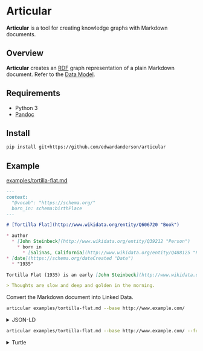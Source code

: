 # Articular

**Articular** is a tool for creating knowledge graphs with Markdown documents.

## Overview

**Articular** creates an [RDF](https://en.wikipedia.org/wiki/Resource_Description_Framework) graph representation of a plain Markdown document. Refer to the [Data Model](model.md).

## Requirements

* Python 3
* [Pandoc](https://pandoc.org/installing.html)

## Install

```bash
pip install git+https://github.com/edwardanderson/articular
```

## Example

[examples/tortilla-flat.md](examples/tortilla-flat.md)

```markdown
---
context:
  "@vocab": "https://schema.org/"
  born_in: schema:birthPlace
---

# [Tortilla Flat](http://www.wikidata.org/entity/Q606720 "Book")

* author
  * [John Steinbeck](http://www.wikidata.org/entity/Q39212 "Person")
    * born in
      * [Salinas, California](http://www.wikidata.org/entity/Q488125 "Place")
* [date](https://schema.org/dateCreated "Date")
  * "1935"

Tortilla Flat (1935) is an early [John Steinbeck](http://www.wikidata.org/entity/Q39212) novel set in Monterey, California.

> Thoughts are slow and deep and golden in the morning.

```

Convert the Markdown document into Linked Data.

```bash
articular examples/tortilla-flat.md --base http://www.example.com/
```

<details>
  <summary>JSON-LD</summary>

  ```json
  {
    "@context": [
      "https://articular.netlify.app/articular.json",
      {
        "born_in": "schema:birthPlace",
        "date": {
          "@id": "https://schema.org/dateCreated",
          "@type": "Date"
        },
        "@vocab": "https://schema.org/",
        "@base": "http://www.example.com/examples/tortilla-flat#"
      }
    ],
    "id": "tortilla-flat",
    "type": "Book",
    "_comment": [
      {
        "type": "_Comment",
        "_comment": "<p>Tortilla Flat (1935) is an early <a href=\"http://www.wikidata.org/entity/Q39212\">John Steinbeck</a> novel set in Monterey, California.</p>",
        "_format": "text/html",
        "_mentions": [
          {
            "id": "http://www.wikidata.org/entity/Q39212",
            "type": "Person",
            "_label": "John Steinbeck",
            "born_in": {
              "id": "http://www.wikidata.org/entity/Q488125",
              "type": "Place",
              "_label": "Salinas, California"
            }
          }
        ]
      },
      {
        "type": "_Quotation",
        "_comment": "Thoughts are slow and deep and golden in the morning."
      }
    ],
    "_label": "Tortilla Flat",
    "author": {
      "id": "http://www.wikidata.org/entity/Q39212",
      "type": "Person",
      "_label": "John Steinbeck",
      "born_in": {
        "id": "http://www.wikidata.org/entity/Q488125",
        "type": "Place",
        "_label": "Salinas, California"
      }
    },
    "date": "1935",
    "_same_as": [
      {
        "id": "http://www.wikidata.org/entity/Q606720",
        "type": "Book",
        "_label": "Tortilla Flat"
      }
    ]
  }
  ```

</details>

```bash
articular examples/tortilla-flat.md --base http://www.example.com/ --format turtle
```

<details>
  <summary>Turtle</summary>

  ```turtle
  @prefix rdfs: <http://www.w3.org/2000/01/rdf-schema#> .
  @prefix schema: <https://schema.org/> .

  <http://www.example.com/examples/tortilla-flat> a schema:Book ;
      rdfs:label "Tortilla Flat" ;
      rdfs:comment [ a schema:Quotation ;
              rdfs:comment "Thoughts are slow and deep and golden in the morning." ],
          [ a schema:Comment ;
              rdfs:comment "<p>Tortilla Flat (1935) is an early <a href=\"http://www.wikidata.org/entity/Q39212\">John Steinbeck</a> novel set in Monterey, California.</p>" ;
              schema:encodingFormat "text/html" ;
              schema:mentions <http://www.wikidata.org/entity/Q39212> ] ;
      schema:author <http://www.wikidata.org/entity/Q39212> ;
      schema:dateCreated "1935"^^schema:Date ;
      schema:sameAs <http://www.wikidata.org/entity/Q606720> .

  <http://www.wikidata.org/entity/Q488125> a schema:Place ;
      rdfs:label "Salinas, California" .

  <http://www.wikidata.org/entity/Q606720> a schema:Book ;
      rdfs:label "Tortilla Flat" .

  <http://www.wikidata.org/entity/Q39212> a schema:Person ;
      rdfs:label "John Steinbeck" ;
      schema:birthPlace <http://www.wikidata.org/entity/Q488125> .
  ```

</details>
